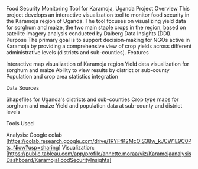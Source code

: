 Food Security Monitoring Tool for Karamoja, Uganda
Project Overview
This project develops an interactive visualization tool to monitor food security in the Karamoja region of Uganda. The tool focuses on visualizing yield data for sorghum and maize, the two main staple crops in the region, based on satellite imagery analysis conducted by Dalberg Data Insights (DDI).
Purpose
The primary goal is to support decision-making for NGOs active in Karamoja by providing a comprehensive view of crop yields across different administrative levels (districts and sub-counties).
Features

Interactive map visualization of Karamoja region
Yield data visualization for sorghum and maize
Ability to view results by district or sub-county
Population and crop area statistics integration

Data Sources

Shapefiles for Uganda's districts and sub-counties
Crop type maps for sorghum and maize
Yield and population data at sub-county and district levels

Tools Used

Analysis: Google colab [https://colab.research.google.com/drive/1RYFfK2McOlS38w_kJCW1E9C0Pts_Niow?usp=sharing]
Visualization: [https://public.tableau.com/app/profile/annette.moraa/viz/KaramojaanalysisDashboard/KaramojaFoodSecurityInsights]

